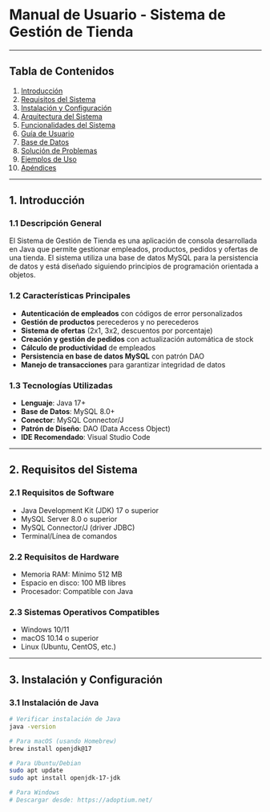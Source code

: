 # Manual de Usuario - Sistema de Gestión de Tienda

---

## Tabla de Contenidos

1. [Introducción](#introducción)
2. [Requisitos del Sistema](#requisitos-del-sistema)
3. [Instalación y Configuración](#instalación-y-configuración)
4. [Arquitectura del Sistema](#arquitectura-del-sistema)
5. [Funcionalidades del Sistema](#funcionalidades-del-sistema)
6. [Guía de Usuario](#guía-de-usuario)
7. [Base de Datos](#base-de-datos)
8. [Solución de Problemas](#solución-de-problemas)
9. [Ejemplos de Uso](#ejemplos-de-uso)
10. [Apéndices](#apéndices)

---

## 1. Introducción

### 1.1 Descripción General
El Sistema de Gestión de Tienda es una aplicación de consola desarrollada en Java que permite gestionar empleados, productos, pedidos y ofertas de una tienda. El sistema utiliza una base de datos MySQL para la persistencia de datos y está diseñado siguiendo principios de programación orientada a objetos.

### 1.2 Características Principales
- **Autenticación de empleados** con códigos de error personalizados
- **Gestión de productos** perecederos y no perecederos
- **Sistema de ofertas** (2x1, 3x2, descuentos por porcentaje)
- **Creación y gestión de pedidos** con actualización automática de stock
- **Cálculo de productividad** de empleados
- **Persistencia en base de datos MySQL** con patrón DAO
- **Manejo de transacciones** para garantizar integridad de datos

### 1.3 Tecnologías Utilizadas
- **Lenguaje**: Java 17+
- **Base de Datos**: MySQL 8.0+
- **Conector**: MySQL Connector/J
- **Patrón de Diseño**: DAO (Data Access Object)
- **IDE Recomendado**: Visual Studio Code

---

## 2. Requisitos del Sistema

### 2.1 Requisitos de Software
- Java Development Kit (JDK) 17 o superior
- MySQL Server 8.0 o superior
- MySQL Connector/J (driver JDBC)
- Terminal/Línea de comandos

### 2.2 Requisitos de Hardware
- Memoria RAM: Mínimo 512 MB
- Espacio en disco: 100 MB libres
- Procesador: Compatible con Java

### 2.3 Sistemas Operativos Compatibles
- Windows 10/11
- macOS 10.14 o superior
- Linux (Ubuntu, CentOS, etc.)

---

## 3. Instalación y Configuración

### 3.1 Instalación de Java
```bash
# Verificar instalación de Java
java -version

# Para macOS (usando Homebrew)
brew install openjdk@17

# Para Ubuntu/Debian
sudo apt update
sudo apt install openjdk-17-jdk

# Para Windows
# Descargar desde: https://adoptium.net/
